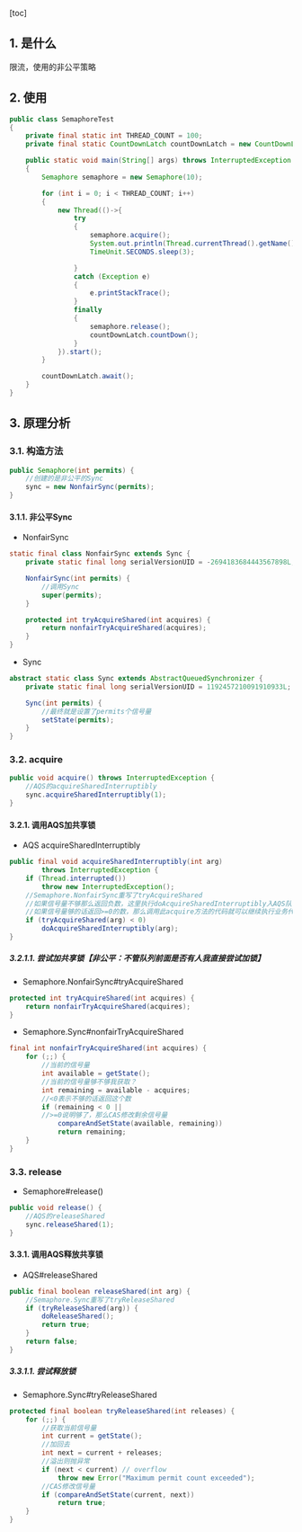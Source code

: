 [toc]

## 1. 是什么

限流，使用的非公平策略


## 2. 使用

```java
public class SemaphoreTest
{
    private final static int THREAD_COUNT = 100;
    private final static CountDownLatch countDownLatch = new CountDownLatch(THREAD_COUNT);

    public static void main(String[] args) throws InterruptedException
    {
        Semaphore semaphore = new Semaphore(10);

        for (int i = 0; i < THREAD_COUNT; i++)
        {
            new Thread(()->{
                try
                {
                    semaphore.acquire();
                    System.out.println(Thread.currentThread().getName() + "正在访问资源。。。");
                    TimeUnit.SECONDS.sleep(3);

                }
                catch (Exception e)
                {
                    e.printStackTrace();
                }
                finally
                {
                    semaphore.release();
                    countDownLatch.countDown();
                }
            }).start();
        }

        countDownLatch.await();
    }
}
```


## 3. 原理分析

### 3.1. 构造方法

```java
public Semaphore(int permits) {
    //创建的是非公平的Sync
    sync = new NonfairSync(permits);
}
```

#### 3.1.1. 非公平Sync

- NonfairSync

```java
static final class NonfairSync extends Sync {
    private static final long serialVersionUID = -2694183684443567898L;

    NonfairSync(int permits) {
        //调用Sync
        super(permits);
    }

    protected int tryAcquireShared(int acquires) {
        return nonfairTryAcquireShared(acquires);
    }
}
```

- Sync

```java
abstract static class Sync extends AbstractQueuedSynchronizer {
    private static final long serialVersionUID = 1192457210091910933L;

    Sync(int permits) {
        //最终就是设置了permits个信号量
        setState(permits);
    }
}
```

### 3.2. acquire

```java
public void acquire() throws InterruptedException {
    //AQS的acquireSharedInterruptibly
    sync.acquireSharedInterruptibly(1);
}
```

#### 3.2.1. 调用AQS加共享锁

- AQS acquireSharedInterruptibly
```java
public final void acquireSharedInterruptibly(int arg)
        throws InterruptedException {
    if (Thread.interrupted())
        throw new InterruptedException();
    //Semaphore.NonfairSync重写了tryAcquireShared
    //如果信号量不够那么返回负数，这里执行doAcquireSharedInterruptibly入AQS队,并且阻塞等待唤醒
    //如果信号量够的话返回>=0的数，那么调用此acquire方法的代码就可以继续执行业务代码
    if (tryAcquireShared(arg) < 0)
        doAcquireSharedInterruptibly(arg);
}
```

##### 3.2.1.1. 尝试加共享锁【非公平：不管队列前面是否有人我直接尝试加锁】

- Semaphore.NonfairSync#tryAcquireShared

```java
protected int tryAcquireShared(int acquires) {
    return nonfairTryAcquireShared(acquires);
}
```

- Semaphore.Sync#nonfairTryAcquireShared
```java
final int nonfairTryAcquireShared(int acquires) {
    for (;;) {
        //当前的信号量
        int available = getState();
        //当前的信号量够不够我获取？
        int remaining = available - acquires;
        //<0表示不够的话返回这个数
        if (remaining < 0 ||
        //>=0说明够了，那么CAS修改剩余信号量
            compareAndSetState(available, remaining))
            return remaining;
    }
}
```

### 3.3. release

- Semaphore#release()

```java
public void release() {
    //AQS的releaseShared
    sync.releaseShared(1);
}
```

#### 3.3.1. 调用AQS释放共享锁

- AQS#releaseShared

```java
public final boolean releaseShared(int arg) {
    //Semaphore.Sync重写了tryReleaseShared
    if (tryReleaseShared(arg)) {
        doReleaseShared();
        return true;
    }
    return false;
}
```


##### 3.3.1.1. 尝试释放锁

- Semaphore.Sync#tryReleaseShared
```java
protected final boolean tryReleaseShared(int releases) {
    for (;;) {
        //获取当前信号量
        int current = getState();
        //加回去
        int next = current + releases;
        //溢出则抛异常
        if (next < current) // overflow
            throw new Error("Maximum permit count exceeded");
        //CAS修改信号量
        if (compareAndSetState(current, next))
            return true;
    }
}
```